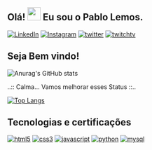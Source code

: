 ## Olá! <img src="https://raw.githubusercontent.com/kaueMarques/kaueMarques/master/hi.gif" height="30px"> Eu sou o Pablo Lemos.
[![LinkedIn](https://img.shields.io/badge/LinkedIn-0077B5?style=for-the-badge&logo=linkedin&logoColor=white)](https://www.linkedin.com/in/lemosprg/)
[![Instagram](https://img.shields.io/badge/Instagram-E4405F?style=for-the-badge&logo=instagram&logoColor=white)](https://www.instagram.com/lemosprg/)
[![twitter](https://img.shields.io/badge/Twitter-1DA1F2?style=for-the-badge&logo=twitter&logoColor=white)](https://twitter.com/LemosPRG)
[![twitchtv](https://img.shields.io/badge/Twitch-9146FF?style=for-the-badge&logo=twitch&logoColor=white)](https://www.twitch.tv/lemosprg)

## Seja Bem vindo!

![Anurag's GitHub stats](https://github-readme-stats.vercel.app/api?username=lemosprg&show_icons=true&theme=dracula)

..:: Calma... Vamos melhorar esses Status ::..

[![Top Langs](https://github-readme-stats.vercel.app/api/top-langs/?username=lemosprg&layout=compact)](https://github.com/anuraghazra/github-readme-stats)


## Tecnologias e certificações
[![html5](	https://img.shields.io/badge/HTML5-E34F26?style=for-the-badge&logo=html5&logoColor=white)]()
[![css3](https://img.shields.io/badge/CSS3-1572B6?style=for-the-badge&logo=css3&logoColor=white)]()
[![javascript](https://img.shields.io/badge/JavaScript-F7DF1E?style=for-the-badge&logo=javascript&logoColor=black)]()
[![python](https://img.shields.io/badge/Python-3776AB?style=for-the-badge&logo=python&logoColor=white)]()
[![mysql](https://img.shields.io/badge/MySQL-005C84?style=for-the-badge&logo=mysql&logoColor=white)]()
